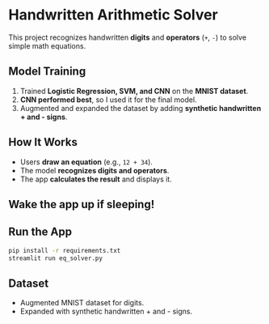# Handwritten Arithmetic Solver  

This project recognizes handwritten **digits** and **operators** (`+`, `-`) to solve simple math equations.  

## Model Training  

1. Trained **Logistic Regression, SVM, and CNN** on the **MNIST dataset**.  
2. **CNN performed best**, so I used it for the final model.  
3. Augmented and expanded the dataset by adding **synthetic handwritten + and - signs**.  

## How It Works  

- Users **draw an equation** (e.g., `12 + 34`).  
- The model **recognizes digits and operators**.  
- The app **calculates the result** and displays it.  

## Wake the app up if sleeping!  

## Run the App  

```bash
pip install -r requirements.txt
streamlit run eq_solver.py
```

## Dataset  

- Augmented MNIST dataset for digits.  
- Expanded with synthetic handwritten + and - signs.  
